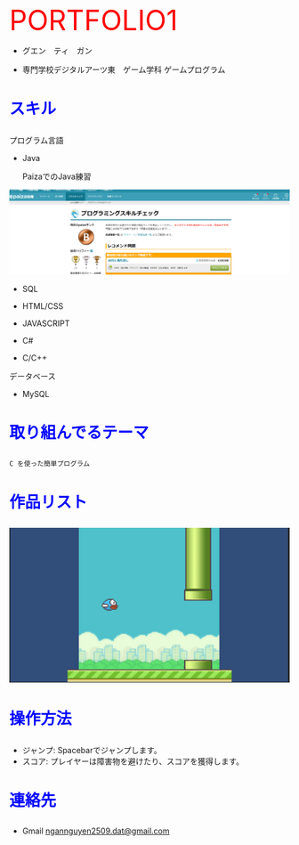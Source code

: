 <body style="background-image:url('img00.jpg');background-size:cover;"></body>

<p><span style ="color:red;font-size:50px;text-transform:uppercase;"> Portfolio1
</span></p>

- グエン　ティ　ガン

- 専門学校デジタルアーツ東　ゲーム学科	ゲームプログラム


# <p><span style ="color:blue;">スキル</span></p>
<b1>プログラム言語</b1>

- Java

	PaizaでのJava練習


![スクショ](images/paiza.jpg )

- SQL

- HTML/CSS

- JAVASCRIPT

- C#

- C/C++

<b1>データベース</b1>

- MySQL



# <p><span style ="color:blue;">取り組んでるテーマ</span></p>
	C を使った簡単プログラム

# <p><span style ="color:blue;">作品リスト</span></p>

![スクショ](images/ngan.jpg)



# <p><span style ="color:blue;">操作方法</span></p>
- ジャンプ: Spacebarでジャンプします。
- スコア: プレイヤーは障害物を避けたり、スコアを獲得します。

# <p><span style ="color:blue;">連絡先</span></p>
- Gmail <ngannguyen2509.dat@gmail.com>














